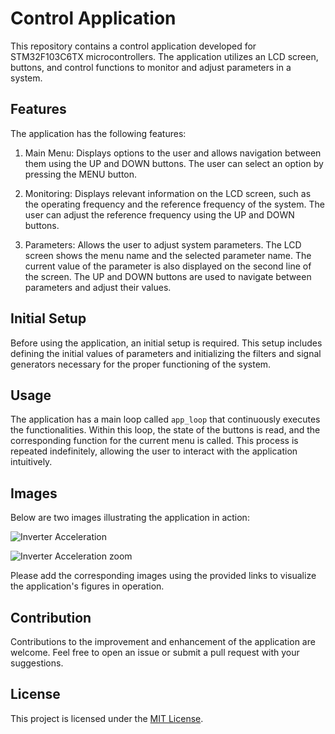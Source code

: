 # Control Application

This repository contains a control application developed for STM32F103C6TX microcontrollers. The application utilizes an LCD screen, buttons, and control functions to monitor and adjust parameters in a system.

## Features

The application has the following features:

1. Main Menu: Displays options to the user and allows navigation between them using the UP and DOWN buttons. The user can select an option by pressing the MENU button.

2. Monitoring: Displays relevant information on the LCD screen, such as the operating frequency and the reference frequency of the system. The user can adjust the reference frequency using the UP and DOWN buttons.

3. Parameters: Allows the user to adjust system parameters. The LCD screen shows the menu name and the selected parameter name. The current value of the parameter is also displayed on the second line of the screen. The UP and DOWN buttons are used to navigate between parameters and adjust their values.

## Initial Setup

Before using the application, an initial setup is required. This setup includes defining the initial values of parameters and initializing the filters and signal generators necessary for the proper functioning of the system.

## Usage

The application has a main loop called `app_loop` that continuously executes the functionalities. Within this loop, the state of the buttons is read, and the corresponding function for the current menu is called. This process is repeated indefinitely, allowing the user to interact with the application intuitively.

## Images

Below are two images illustrating the application in action:

![Inverter Acceleration](Aceleration.png)

![Inverter Acceleration zoom](Aceleration_zoom.jpg)

Please add the corresponding images using the provided links to visualize the application's figures in operation.

## Contribution

Contributions to the improvement and enhancement of the application are welcome. Feel free to open an issue or submit a pull request with your suggestions.

## License

This project is licensed under the [MIT License](LICENSE).
